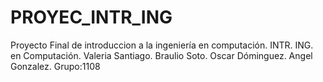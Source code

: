 # PROYEC_INTR_ING
Proyecto Final de introduccion a la ingeniería en computación.
INTR. ING. en Computación.
Valeria Santiago.
Braulio Soto.
Oscar Dóminguez.
Angel Gonzalez.
Grupo:1108

